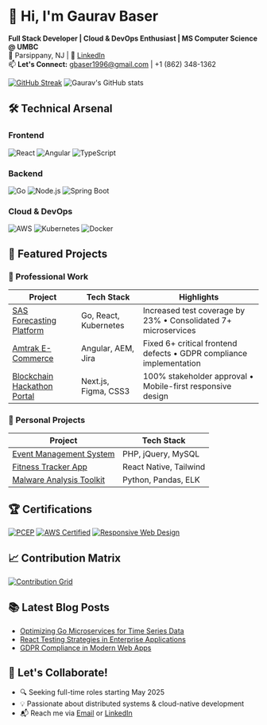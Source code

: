 # 👋 Hi, I'm Gaurav Baser
**Full Stack Developer | Cloud & DevOps Enthusiast | MS Computer Science @ UMBC**  
📍 Parsippany, NJ | 🔗 [LinkedIn](https://www.linkedin.com/in/gaurav-baser-920757355/)  
📫 **Let's Connect:** gbaser1996@gmail.com | +1 (862) 348-1362

[![GitHub Streak](https://streak-stats.demolab.com?user=gaurav34-dev&theme=dark)](https://git.io/streak-stats)
![Gaurav's GitHub stats](https://github-readme-stats.vercel.app/api?username=gaurav34-dev&show_icons=true&theme=radical)

## 🛠️ Technical Arsenal
### **Frontend**
![React](https://img.shields.io/badge/React-20232A?style=flat&logo=react&logoColor=61DAFB)
![Angular](https://img.shields.io/badge/Angular-DD0031?style=flat&logo=angular&logoColor=white)
![TypeScript](https://img.shields.io/badge/TypeScript-007ACC?style=flat&logo=typescript&logoColor=white)

### **Backend**
![Go](https://img.shields.io/badge/Go-00ADD8?style=flat&logo=go&logoColor=white)
![Node.js](https://img.shields.io/badge/Node.js-339933?style=flat&logo=nodedotjs&logoColor=white)
![Spring Boot](https://img.shields.io/badge/Spring_Boot-6DB33F?style=flat&logo=springboot&logoColor=white)

### **Cloud & DevOps**
![AWS](https://img.shields.io/badge/AWS-232F3E?style=flat&logo=amazonaws&logoColor=white)
![Kubernetes](https://img.shields.io/badge/Kubernetes-326CE5?style=flat&logo=kubernetes&logoColor=white)
![Docker](https://img.shields.io/badge/Docker-2496ED?style=flat&logo=docker&logoColor=white)

## 💼 Featured Projects

### 🚀 Professional Work
| Project | Tech Stack | Highlights |
|---------|------------|------------|
| [SAS Forecasting Platform](#) | Go, React, Kubernetes | Increased test coverage by 23% • Consolidated 7+ microservices |
| [Amtrak E-Commerce](#) | Angular, AEM, Jira | Fixed 6+ critical frontend defects • GDPR compliance implementation |
| [Blockchain Hackathon Portal](https://github.com/gaurav34-dev/blockchaincenter-hackathon-south-florida-website) | Next.js, Figma, CSS3 | 100% stakeholder approval • Mobile-first responsive design |

### 🧠 Personal Projects
| Project | Tech Stack | 
|---------|------------|
| [Event Management System](https://github.com/gaurav34-dev/Event-Management-System) | PHP, jQuery, MySQL|
| [Fitness Tracker App](https://github.com/gaurav34-dev/fitness-project) | React Native, Tailwind|
| [Malware Analysis Toolkit](https://github.com/gaurav34-dev/cyber-security-essentials) | Python, Pandas, ELK |

## 🏆 Certifications
[![PCEP](https://img.shields.io/badge/Python_PCEP-3776AB?style=for-the-badge&logo=python&logoColor=white)](https://www.credly.com/badges/12345)
[![AWS Certified](https://img.shields.io/badge/AWS_Certified-FF9900?style=for-the-badge&logo=amazonaws&logoColor=white)](https://www.credly.com/badges/67890)
[![Responsive Web Design](https://img.shields.io/badge/FreeCodeCamp-0A0A23?style=for-the-badge&logo=freecodecamp&logoColor=white)](https://www.freecodecamp.org/certification/gaurav34-dev/responsive-web-design)

## 📈 Contribution Matrix
[![Contribution Grid](https://ghchart.rshah.org/gaurav34-dev)](https://github.com/gaurav34-dev)

## 📚 Latest Blog Posts
<!-- BLOG-POST-LIST:START -->
- [Optimizing Go Microservices for Time Series Data](https://medium.com/@gbaser1996)
- [React Testing Strategies in Enterprise Applications](https://medium.com/@gbaser1996)
- [GDPR Compliance in Modern Web Apps](https://medium.com/@gbaser1996)
<!-- BLOG-POST-LIST:END -->

## 🤝 Let's Collaborate!
- 🔍 Seeking full-time roles starting May 2025
- 💡 Passionate about distributed systems & cloud-native development
- 📬 Reach me via [Email](mailto:gbaser1996@gmail.com) or [LinkedIn](https://www.linkedin.com/in/gaurav-baser-920757355/)
